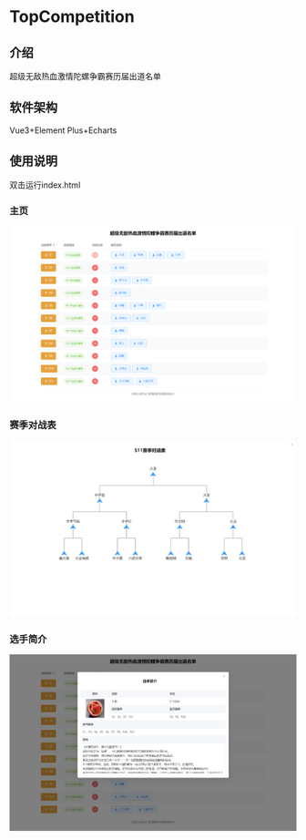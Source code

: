 # TopCompetition

## 介绍
超级无敌热血激情陀螺争霸赛历届出道名单

## 软件架构
Vue3+Element Plus+Echarts

## 使用说明
双击运行index.html

### 主页
![Alt](https://github.com/LimitAbsolute/TopCompetition/blob/master/preview/1.png)
### 赛季对战表
![Alt](https://github.com/LimitAbsolute/TopCompetition/blob/master/preview/2.png)
### 选手简介
![Alt](https://github.com/LimitAbsolute/TopCompetition/blob/master/preview/3.png)

